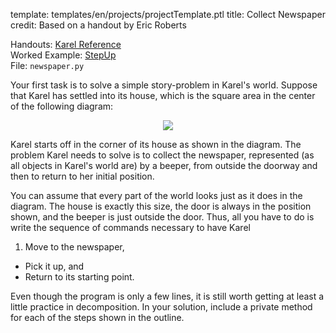template: templates/en/projects/projectTemplate.ptl
title: Collect Newspaper
credit: Based on a handout by Eric Roberts

Handouts: [Karel Reference]({{pathToRoot}}en/handouts/karel.html)<br/>
Worked Example: [StepUp]({{pathToRoot}}en/projects/stepUp.html)<br/>
File: `newspaper.py`

Your first task is to solve a simple story-problem in Karel's world.  Suppose that Karel has settled into its house, which is the square area in the center of the following diagram:

<center>
	<img class="psetImg" src="{{pathToRoot}}img/projects/newspaper/newspaper.png">	
</center>

Karel starts off in the corner of its house as shown in the diagram. The problem Karel needs to solve is to collect the newspaper, represented (as all objects in Karel's world are) by a beeper, from outside the doorway and then to return to her initial position.

You can assume that every part of the world looks just as it does in the diagram.  The house is exactly this size, the door is always in the position shown, and the beeper is just outside the door.  Thus, all you have to do is write the sequence of commands necessary to have Karel

1. Move to the newspaper,
+ Pick it up, and
+ Return to its starting point.


Even though the program is only a few lines, it is still worth getting at least a little practice in decomposition.  In your solution, include a private method for each of the steps shown in the outline.

